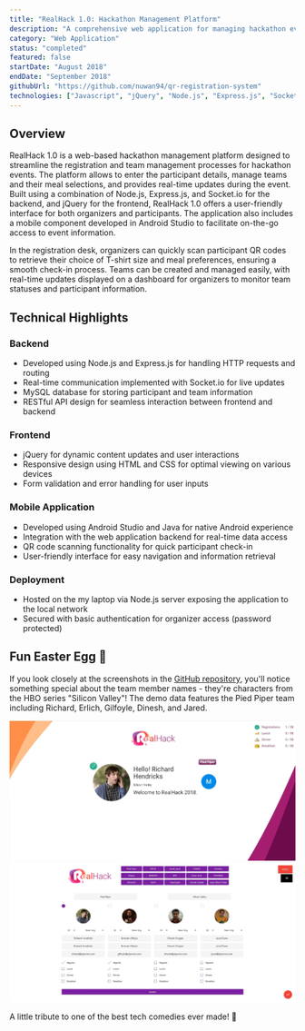```yaml
---
title: "RealHack 1.0: Hackathon Management Platform"
description: "A comprehensive web application for managing hackathon events, including registration and team management."
category: "Web Application"
status: "completed"
featured: false
startDate: "August 2018"
endDate: "September 2018"
githubUrl: "https://github.com/nuwan94/qr-registration-system"
technologies: ["Javascript", "jQuery", "Node.js", "Express.js", "Socket.io", "MySQL", "PHP", "HTML", "CSS", "Android Studio", "Java"]
---
```


## Overview

RealHack 1.0 is a web-based hackathon management platform designed to streamline the registration and team management processes for hackathon events. The platform allows to enter the participant details, manage teams and their meal selections, and provides real-time updates during the event. Built using a combination of Node.js, Express.js, and Socket.io for the backend, and jQuery for the frontend, RealHack 1.0 offers a user-friendly interface for both organizers and participants. The application also includes a mobile component developed in Android Studio to facilitate on-the-go access to event information.

In the registration desk, organizers can quickly scan participant QR codes to retrieve their choice of T-shirt size and meal preferences, ensuring a smooth check-in process. Teams can be created and managed easily, with real-time updates displayed on a dashboard for organizers to monitor team statuses and participant information.

## Technical Highlights

### Backend
- Developed using Node.js and Express.js for handling HTTP requests and routing
- Real-time communication implemented with Socket.io for live updates
- MySQL database for storing participant and team information
- RESTful API design for seamless interaction between frontend and backend

### Frontend
- jQuery for dynamic content updates and user interactions
- Responsive design using HTML and CSS for optimal viewing on various devices
- Form validation and error handling for user inputs

### Mobile Application
- Developed using Android Studio and Java for native Android experience
- Integration with the web application backend for real-time data access
- QR code scanning functionality for quick participant check-in
- User-friendly interface for easy navigation and information retrieval

### Deployment
- Hosted on the my laptop via Node.js server exposing the application to the local network
- Secured with basic authentication for organizer access (password protected)

## Fun Easter Egg 🥚

If you look closely at the screenshots in the [GitHub repository](https://github.com/nuwan94/qr-registration-system), you'll notice something special about the team member names - they're characters from the HBO series "Silicon Valley"! The demo data features the Pied Piper team including Richard, Erlich,  Gilfoyle, Dinesh, and Jared. 

![Silicon Valley Team](https://github.com/nuwan94/qr-registration-system/raw/master/Screenshots/1.jpg)
![Silicon Valley Team](https://github.com/nuwan94/qr-registration-system/raw/master/Screenshots/4.jpg)

A little tribute to one of the best tech comedies ever made! 🙌
